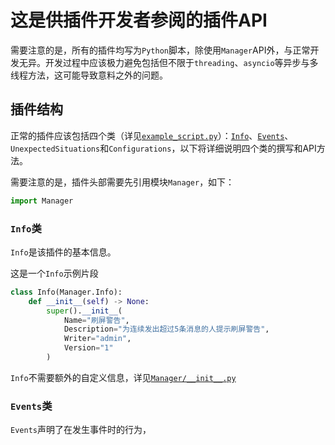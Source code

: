# 这是供插件开发者参阅的插件API

需要注意的是，所有的插件均写为`Python`脚本，除使用`Manager`API外，与正常开发无异。开发过程中应该极力避免包括但不限于`threading`、`asyncio`等异步与多线程方法，这可能导致意料之外的问题。

## 插件结构

正常的插件应该包括四个类（详见[`example_script.py`](/example_script.py)）：[`Info`](#info类)、[`Events`](#Events类)、`UnexpectedSituations`和`Configurations`，以下将详细说明四个类的撰写和API方法。

需要注意的是，插件头部需要先引用模块`Manager`，如下：
```python
import Manager
```

### `Info`类
`Info`是该插件的基本信息。

这是一个`Info`示例片段
```python
class Info(Manager.Info):
    def __init__(self) -> None:
        super().__init__(
            Name="刷屏警告",
            Description="为连续发出超过5条消息的人提示刷屏警告",
            Writer="admin",
            Version="1"
        )
```
`Info`不需要额外的自定义信息，详见[`Manager/__init__.py`](/Manager/__init__.py)

### `Events`类
`Events`声明了在发生事件时的行为，